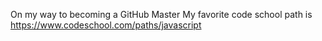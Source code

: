 On my way to becoming a GitHub Master
My favorite code school path is https://www.codeschool.com/paths/javascript
